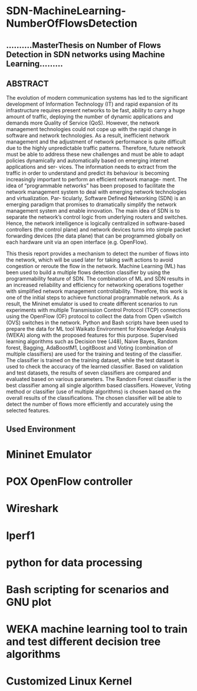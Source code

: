 # SDN-MachineLearning-NumberOfFlowsDetection


..........MasterThesis on Number of Flows Detection in SDN networks using Machine Learning.........
----------------------------------------------------------------------------------------------------

ABSTRACT
---------

The evolution of modern communication systems has led to the significant development
of Information Technology (IT) and rapid expansion of its infrastructure requires present
networks to be fast, ability to carry a huge amount of traffic, deploying the number of
dynamic applications and demands more Quality of Service (QoS). However, the network
management technologies could not cope up with the rapid change in software and network
technologies. As a result, inefficient network management and the adjustment of network
performance is quite difficult due to the highly unpredictable traffic patterns. Therefore,
future network must be able to address these new challenges and must be able to adapt
policies dynamically and automatically based on emerging internet applications and ser-
vices. The information needs to extract from the traffic in order to understand and predict
its behaviour is becoming increasingly important to perform an efficient network manage-
ment. The idea of “programmable networks” has been proposed to facilitate the network
management system to deal with emerging network technologies and virtualization. Par-
ticularly, Software Defined Networking (SDN) is an emerging paradigm that promises to
dramatically simplify the network management system and enable innovation. The main
idea of SDN is to separate the network’s control logic from underlying routers and switches.
Hence, the network intelligence is logically centralized in software-based controllers (the
control plane) and network devices turns into simple packet forwarding devices (the data
plane) that can be programmed globally on each hardware unit via an open interface (e.g.
OpenFlow).

This thesis report provides a mechanism to detect the number of flows into the network,
which will be used later for taking swift actions to avoid congestion or reroute the flow in
the network. Machine Learning (ML) has been used to build a multiple flows detection
classifier by using the programmability feature of SDN. The combination of ML and SDN
results in an increased reliability and efficiency for networking operations together with
simplified network management controllability. Therefore, this work is one of the initial
steps to achieve functional programmable network. As a result, the Mininet emulator is
used to create different scenarios to run experiments with multiple Transmission Control
Protocol (TCP) connections using the OpenFlow (OF) protocol to collect the data from
Open vSwitch (OVS) switches in the network. Python and Bash scripts have been used
to prepare the data for ML tool Waikato Environment for Knowledge Analysis (WEKA)
along with the proposed features for this purpose. Supervised learning algorithms such
as Decision tree (J48), Naive Bayes, Random forest, Bagging, AdaBoostM1, LogitBoost
and Voting (combination of multiple classifiers) are used for the training and testing of the
classifier. The classifier is trained on the training dataset, while the test dataset is used
to check the accuracy of the learned classifier. Based on validation and test datasets, the
results of seven classifiers are compared and evaluated based on various parameters. The
Random Forest classifier is the best classifier among all single algorithm based classifiers.
However, Voting method or classifier (use of multiple algorithms) is chosen based on the
overall results of the classifications. The chosen classifier will be able to detect the number
of flows more efficiently and accurately using the selected features.



Used Environment
------------------------
# Mininet Emulator
# POX OpenFlow controller 
# Wireshark
# Iperf1
# python for data processing
# Bash scripting for scenarios and GNU plot
# WEKA machine learning tool to train and test different decision tree algorithms
# Customized Linux Kernel
